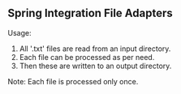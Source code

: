 Spring Integration File Adapters
---------------

Usage:
1. All '.txt' files are read from an input directory.
2. Each file can be processed as per need.
3. Then these are written to an output directory.

Note: Each file is processed only once.
